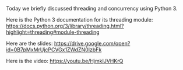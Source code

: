 Today we briefly discussed threading and concurrency using Python 3.

Here is the Python 3 documentation for its threading module:
https://docs.python.org/3/library/threading.html?highlight=threading#module-threading

Here are the slides:
https://drive.google.com/open?id=0B7pMxMrUjcPCVGx1ZWdZN0IzbFk

Here is the video:
https://youtu.be/HjmkIJVHKrQ
